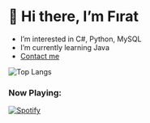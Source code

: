 # **👋 Hi there, I’m Fırat**
- I’m interested in C#, Python, MySQL
- I’m currently learning Java
- [Contact me](mailto:frtyildiz@outlook.com.tr) 


![Top Langs](https://github-readme-stats.vercel.app/api/top-langs/?username=frtyildiz&layout=default&theme=gotham&hide=html&hide_border=true&card_width=330)


<h3 align="left">Now Playing:</h3>

[![Spotify](https://now-playing-technically-tony.vercel.app/api/spotify)](https://open.spotify.com/user/1fbb0e3746e54ae09733eabbad8020a7)

